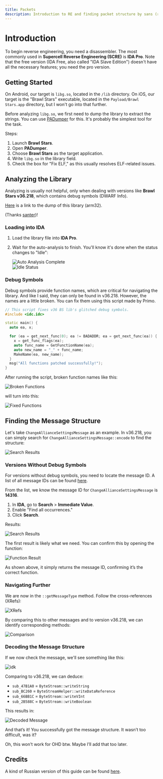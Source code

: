 ```yaml
---
title: Packets
description: Introduction to RE and finding packet structure by sans (real)
---
```


# Introduction
To begin reverse engineering, you need a disassembler. The most commonly used in **Supercell Reverse Engineering (SCRE)** is **IDA Pro**. Note that the free version (IDA Free, also called "IDA Slave Edition") doesn't have all the necessary features; you need the pro version.

## Getting Started
On Android, our target is `libg.so`, located in the `/lib` directory.
On iOS, our target is the "Brawl Stars" executable, located in the `Payload/Brawl Stars.app` directory, but I won't go into that further.

Before analyzing `libg.so`, we first need to dump the library to extract the strings. You can use [PADumper](https://github.com/BryanGIG/PADumper) for this. It's probably the simplest tool for the task.

Steps:  
1. Launch **Brawl Stars**.  
2. Open **PADumper**.  
3. Choose **Brawl Stars** as the target application.  
4. Write `libg.so` in the library field.  
5. Check the box for "Fix ELF," as this usually resolves ELF-related issues.

## Analyzing the Library
Analyzing is usually not helpful, only when dealing with versions like **Brawl Stars v36.218**, which contains debug symbols (DWARF Info).

[Here](https://mega.nz/file/e3AB3YqQ#Z1y4M-9rlUvA274IZgvKuqeq2k17Zj5EHu5SxqZMQXY) is a link to the dump of this library (arm32).

(Thanks [santer](https://github.com/SANS3R66))!

### Loading into IDA
1. Load the library file into **IDA Pro**.  
2. Wait for the auto-analysis to finish. You'll know it's done when the status changes to "Idle":

   ![Auto Analysis Complete](https://i.imgur.com/hs3103j.png)  
   ![Idle Status](https://i.imgur.com/0T8qjk4.png)

### Debug Symbols
Debug symbols provide function names, which are critical for navigating the library. And like I said, they can only be found in v36.218. However, the names are a little broken. You can fix them using this script made by Primo.

```cpp
// This script fixes v36 BS lib's glitched debug symbols.
#include <idc.idc>

static main() {
  auto ea, x;

  for (ea = get_next_func(0); ea != BADADDR; ea = get_next_func(ea)) {
    x = get_func_flags(ea);
    auto func_name = GetFunctionName(ea);
    auto new_name = "_" + func_name;
    MakeName(ea, new_name);
  }
  msg("All functions patched successfully!");
}
```

After running the script, broken function names like this:

![Broken Functions](https://i.imgur.com/kvzQnzT.png)

will turn into this:

![Fixed Functions](https://i.imgur.com/FdUw3mI.png)

## Finding the Message Structure
Let's take `ChangeAllianceSettingsMessage` as an example. In v36.218, you can simply search for `ChangeAllianceSettingsMessage::encode` to find the structure:

![Search Results](https://i.imgur.com/h1KYVn8.png)

### Versions Without Debug Symbols
For versions without debug symbols, you need to locate the message ID. A list of all message IDs can be found [here](https://github.com/athemm/brawl-proxy/blob/main/packets.json).

From the list, we know the message ID for `ChangeAllianceSettingsMessage` is **14316**.

1. In **IDA**, go to **Search** > **Immediate Value**.  
2. Enable "Find all occurrences."  
3. Click **Search**.

Results:

![Search Results](https://i.imgur.com/fuoypEV.png)

The first result is likely what we need. You can confirm this by opening the function:

![Function Result](https://i.imgur.com/1ZeAtYs.png)

As shown above, it simply returns the message ID, confirming it’s the correct function.

### Navigating Further
We are now in the `::getMessageType` method. Follow the cross-references (XRefs):

![XRefs](https://i.imgur.com/P7Kfa4L.png)

By comparing this to other messages and to version v36.218, we can identify corresponding methods:

![Comparison](https://dl.natesworks.com/haccwiki/media/comparison.png)

### Decoding the Message Structure
If we now check the message, we'll see something like this:

![idk](https://i.imgur.com/Q9hoH9g.png)

Comparing to v36.218, we can deduce:

- `sub_47B1A0` = `ByteStream::writeString`  
- `sub_BC260` = `ByteStreamHelper::writeDataReference`  
- `sub_66BB1C` = `ByteStream::writeVInt`  
- `sub_2B588C` = `ByteStream::writeBoolean`

This results in:

![Decoded Message](https://i.imgur.com/GDFXjww.png)

And that’s it! You successfully got the message structure. It wasn’t too difficult, was it?

Oh, this won't work for OHD btw. Maybe I’ll add that too later.

## Credits
A kind of Russian version of this guide can be found [here](https://github.com/SANS3R66/brawlstars-re/wiki/Reverse-engineering).
